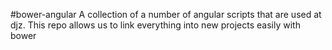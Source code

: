 #bower-angular
A collection of a number of angular scripts that are used at djz.  This repo allows us to link everything into new projects easily with bower